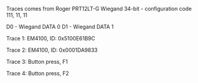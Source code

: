 Traces comes from Roger PRT12LT-G
Wiegand 34-bit  - configuration code 111, 11, 11

D0 - Wiegand DATA 0
D1 - Wiegand DATA 1

Trace 1:
EM4100, ID: 0x5100E61B9C

Trace 2:
EM4100, ID: 0x0001DA9833

Trace 3:
Button press, F1

Trace 4:
Button press, F2